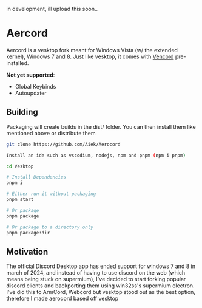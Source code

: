 in development, ill upload this soon..

# Aercord
Aercord is a vesktop fork meant for Windows Vista (w/ the extended kernel), Windows 7 and 8. Just like vesktop, it comes with [Vencord](https://github.com/Vendicated/Vencord) pre-installed.

**Not yet supported**:

-   Global Keybinds
-   Autoupdater

## Building

Packaging will create builds in the dist/ folder. You can then install them like mentioned above or distribute them

```sh
git clone https://github.com/Aiek/Aerocord

Install an ide such as vscodium, nodejs, npm and pnpm (npm i pnpm)

cd Vesktop

# Install Dependencies
pnpm i

# Either run it without packaging
pnpm start

# Or package
pnpm package

# Or package to a directory only
pnpm package:dir
```

## Motivation

The official Discord Desktop app has ended support for windows 7 and 8 in march of 2024, and instead of having to use discord on the web (which means being stuck on supermium), I've decided to start forking popular discord clients and backporting them using win32ss's supermium electron. I've did this to ArmCord, Webcord but vesktop stood out as the best option, therefore I made aerocord based off vesktop
